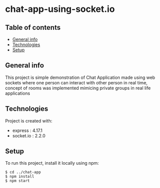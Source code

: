 # chat-app-using-socket.io
## Table of contents
* [General info](#general-info)
* [Technologies](#technologies)
* [Setup](#setup)

## General info
This project is simple demonstration of Chat Application made using web sockets where one person can interact with other person in real time, concept of rooms was implemented mimicing private groups in real life applications

	
## Technologies
Project is created with:
*  express : 4.17.1
*  socket.io : 2.2.0
	
## Setup
To run this project, install it locally using npm:

```
$ cd ../chat-app
$ npm install
$ npm start
```

